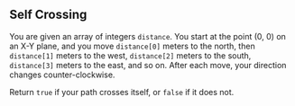 ## Self Crossing

You are given an array of integers `distance`. You start at the point (0, 0) on an X-Y plane, and you move `distance[0]` meters to the north, then `distance[1]` meters to the west, `distance[2]` meters to the south, `distance[3]` meters to the east, and so on. After each move, your direction changes counter-clockwise.

Return `true` if your path crosses itself, or `false` if it does not.
